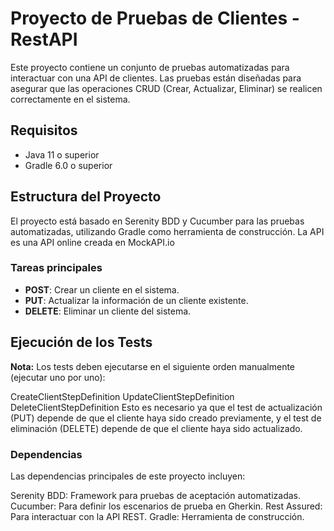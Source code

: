# Proyecto de Pruebas de Clientes - RestAPI

Este proyecto contiene un conjunto de pruebas automatizadas para interactuar con una API de clientes. Las pruebas están diseñadas para asegurar que las operaciones CRUD (Crear, Actualizar, Eliminar) se realicen correctamente en el sistema.

## Requisitos

- Java 11 o superior
- Gradle 6.0 o superior

## Estructura del Proyecto

El proyecto está basado en Serenity BDD y Cucumber para las pruebas automatizadas, utilizando Gradle como herramienta de construcción.
La API es una API online creada en MockAPI.io

### Tareas principales

- **POST**: Crear un cliente en el sistema.
- **PUT**: Actualizar la información de un cliente existente.
- **DELETE**: Eliminar un cliente del sistema.

## Ejecución de los Tests

**Nota:** Los tests deben ejecutarse en el siguiente orden manualmente (ejecutar uno por uno):

CreateClientStepDefinition
UpdateClientStepDefinition
DeleteClientStepDefinition
Esto es necesario ya que el test de actualización (PUT) depende de que el cliente haya sido creado previamente, y el test de eliminación (DELETE) depende de que el cliente haya sido actualizado.

### Dependencias
Las dependencias principales de este proyecto incluyen:

Serenity BDD: Framework para pruebas de aceptación automatizadas.
Cucumber: Para definir los escenarios de prueba en Gherkin.
Rest Assured: Para interactuar con la API REST.
Gradle: Herramienta de construcción.

